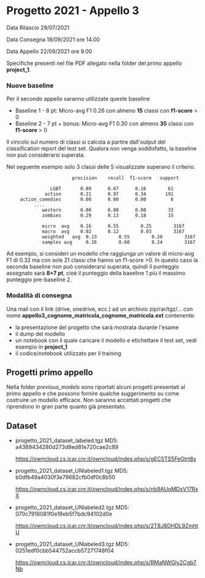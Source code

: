 # Progetto 2021 - Appello 3



Data Rilascio 29/07/2021

Data Consegna 18/09/2021 ore 14.00

Data Appello 22/09/2021 ore 9.00



Specifiche presenti nel file PDF allegato nella folder del primo appello **project_1**.

### Nuove baseline

Per il secondo appello saranno utilizzate queste baseline 

- Baseline 1 - 8 pt: Micro-avg F1 0.26 con almeno **15** classi con **f1-score** > 0
- Baseline 2 - 7 pt + bonus: Micro-avg F1 0.30 con almeno **35** classi con **f1-score** > 0

Il vincolo sul numero di classi si calcola a partire dall'output del classification report del test set. Qualora non venga soddisfatto, la baseline non può considerarsi superata.

Nel seguente esempio solo 3 classi delle 5 visualizzate superano il criterio.

```
                        precision    recall  f1-score   support

                LGBT       0.09      0.67      0.16        61
              action       0.21      0.97      0.34       191
     action_comedies       0.00      0.00      0.00         6
          ....
             western       0.00      0.00      0.00        33
             zombies       0.29      0.13      0.18        15

             micro	avg	   0.16	     0.55	     0.25	     3167
             macro	avg	   0.02	     0.12	     0.03	     3167
             weighted	avg	 0.13	     0.55	     0.20	     3167
             samples avg	 0.16	     0.60	     0.24	     3167
```

Ad esempio, si consideri un modello che raggiunga un valore di micro-avg F1 di 0.32 ma con sole 21 classi che hanno un f1-score >0. In questo caso la seconda baseline non può considerarsi superata, quindi il punteggio assegnato sarà **8+7 pt**, cioè il punteggio della baseline 1 più il massimo punteggio pre-baseline 2.



### Modalità di consegna

Una mail con il link (drive, onedrive, ecc.) ad un archivio zip/rar/tgz/... con nome **appello3_cognome_matricola_cognome_matricola.ext** contenente:

- la presentazione del progetto che sarà mostrata durante l'esame
- il dump del modello
- un notebook con il quale caricare il modello e etichettare il test set, vedi esempio in **project_1**
- il codice/notebook utilizzato per il training

## Progetti primo appello

Nella folder *previous_models* sono riportati alcuni progetti presentati al primo appello e che possono  fornire qualche suggerimento su come costruire un modello efficace. Non saranno accettati progetti che riprendono in gran parte quanto già presentato.

## Dataset

- progetto_2021_dataset_labeled.tgz MD5: a4389434280d273d8ed81e720cae2c89

  https://owncloud.cs.icar.cnr.it/owncloud/index.php/s/gEC5TS5FeGtrt8x 

- progetto_2021_dataset_UNlabeled1.tgz MD5: b0dfb49a4030f3e79682cfb0df0c8b50

  https://owncloud.cs.icar.cnr.it/owncloud/index.php/s/nb9AUqMDxV17RxX  

- progetto_2021_dataset_UNlabeled2.tgz MD5: 070c7916081f0e19eb5f7bdc94102d0e

  https://owncloud.cs.icar.cnr.it/owncloud/index.php/s/2T8J8DHDL9ZmhtU  

- progetto_2021_dataset_UNlabeled3.tgz MD5: 0251edf0cbb544752accb57271748f04

  https://owncloud.cs.icar.cnr.it/owncloud/index.php/s/RMaNWGly2Cgb7Nb

